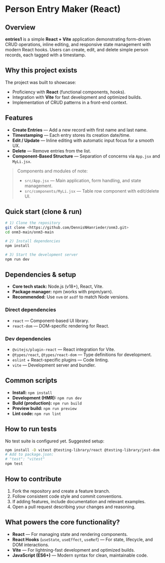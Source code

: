 # Person Entry Maker (React)

## Overview
**entries1** is a simple **React + Vite** application demonstrating form-driven CRUD operations, inline editing, and responsive state management with modern React hooks. Users can create, edit, and delete simple person records, each tagged with a timestamp.

## Why this project exists
The project was built to showcase:
- Proficiency with **React** (functional components, hooks).
- Integration with **Vite** for fast development and optimized builds.
- Implementation of CRUD patterns in a front-end context.

## Features
- **Create Entries** — Add a new record with first name and last name.
- **Timestamping** — Each entry stores its creation date/time.
- **Edit / Update** — Inline editing with automatic input focus for a smooth UX.
- **Delete** — Remove entries from the list.
- **Component-Based Structure** — Separation of concerns via `App.jsx` and `MyLi.jsx`.

> Components and modules of note:
> - `src/App.jsx` — Main application, form handling, and state management.
> - `src/components/MyLi.jsx` — Table row component with edit/delete UI.

## Quick start (clone & run)
```bash
# 1) Clone the repository
git clone <https://github.com/DennisNHanrieder/onm3.git>
cd onm3-main/onm3-main

# 2) Install dependencies
npm install

# 3) Start the development server
npm run dev
```

## Dependencies & setup
- **Core tech stack:** Node.js (v18+), React, Vite.
- **Package manager:** npm (works with pnpm/yarn).
- **Recommended:** Use `nvm` or `asdf` to match Node versions.

### Direct dependencies
- `react` — Component-based UI library.
- `react-dom` — DOM-specific rendering for React.

### Dev dependencies
- `@vitejs/plugin-react` — React integration for Vite.
- `@types/react`, `@types/react-dom` — Type definitions for development.
- `eslint` + React-specific plugins — Code linting.
- `vite` — Development server and bundler.

## Common scripts
- **Install:** `npm install`
- **Development (HMR):** `npm run dev`
- **Build (production):** `npm run build`
- **Preview build:** `npm run preview`
- **Lint code:** `npm run lint`

## How to run tests
No test suite is configured yet. Suggested setup:
```bash
npm install -D vitest @testing-library/react @testing-library/jest-dom jsdom
# Add to package.json:
# "test": "vitest"
npm test
```

## How to contribute
1. Fork the repository and create a feature branch.
2. Follow consistent code style and commit conventions.
3. If adding features, include documentation and relevant examples.
4. Open a pull request describing your changes and reasoning.

## What powers the core functionality?
- **React** — For managing state and rendering components.
- **React Hooks** (`useState`, `useEffect`, `useRef`) — For state, lifecycle, and DOM interactions.
- **Vite** — For lightning-fast development and optimized builds.
- **JavaScript (ES6+)** — Modern syntax for clean, maintainable code.
